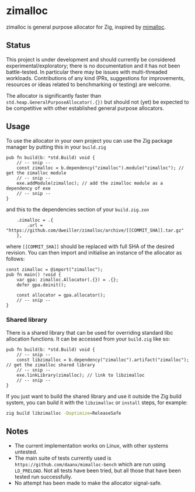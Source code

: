 # zimalloc

zimalloc is general purpose allocator for Zig, inspired by [mimalloc](https://github.com/microsoft/mimalloc).

## Status

This project is under development and should currently be considered experimental/exploratory; there
is no documentation and it has not been battle-tested. In particular there may be issues with
multi-threaded workloads. Contributions of any kind (PRs, suggestions for improvements, resources or
ideas related to benchmarking or testing) are welcome.

The allocator is significantly faster than `std.heap.GeneralPurposeAllocator(.{})` but should not
(yet) be expected to be competitive with other established general purpose allocators.

## Usage

To use the allocator in your own project you can use the Zig package manager by putting this in your
`build.zig`
```zig
pub fn build(b: *std.Build) void {
    // -- snip --
    const zimalloc = b.dependency("zimalloc").module("zimalloc"); // get the zimalloc module
    // -- snip --
    exe.addModule(zimalloc); // add the zimalloc module as a dependency of exe
    // -- snip --
}
```
and this to the dependencies section of your `build.zig.zon`
```zig
    .zimalloc = .{
        .url = "https://github.com/dweiller/zimalloc/archive/[[COMMIT_SHA]].tar.gz"
    },
```
where `[[COMMIT_SHA]]` should be replaced with full SHA of the desired revision. You can then import
and initialise an instance of the allocator as follows:
```zig
const zimalloc = @import("zimalloc");
pub fn main() !void {
    var gpa: zimalloc.Allocator(.{}) = .{};
    defer gpa.deinit();

    const allocator = gpa.allocator();
    // -- snip --
}
```

### Shared library

There is a shared library that can be used for overriding standard libc allocation functions.
It can be accessed from your `build.zig` like so:
```zig
pub fn build(b: *std.Build) void {
    // -- snip --
    const libzimalloc = b.dependency("zimalloc").artifact("zimalloc"); // get the zimalloc shared library
    // -- snip --
    exe.linkLibrary(zimalloc); // link to libzimalloc
    // -- snip --
}
```

If you just want to build the shared library and use it outside the Zig build system, you can build
it with the `libzimalloc` or `install` steps, for example:
```sh
zig build libzimalloc -Doptimize=ReleaseSafe
```

## Notes

  - The current implementation works on Linux, with other systems untested.
  - The main suite of tests currently used is `https://github.com/daanx/mimalloc-bench`
    which are run using `LD_PRELOAD`. Not all tests have been tried, but all those that have been tested
    run successfully.
  - No attempt has been made to make the allocator signal-safe.
